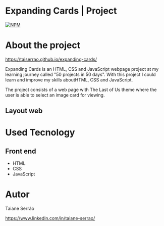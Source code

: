 # Expanding Cards | Project

[![NPM](https://img.shields.io/npm/l/react)](https://github.com/taiserrao/expanding-cards/blob/main/LICENSE)

# About the project

https://taiserrao.github.io/expanding-cards/

Expanding Cards is an HTML, CSS and JavaScript webpage project at my learning journey called "50 projects in 50 days". With this project I could learn and improve my skills aboutHTML, CSS and JavaScript.

The project consists of a web page with The Last of Us theme where the user is able to select an image card for viewing.

## Layout web

# Used Tecnology
## Front end
- HTML
- CSS
- JavaScript

# Autor

Taiane Serrão

https://www.linkedin.com/in/taiane-serrao/